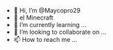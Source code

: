 - 👋 Hi, I’m @Maycopro29
- 👀 el Minecraft 
- 🌱 I’m currently learning ...
- 💞️ I’m looking to collaborate on ...
- 📫 How to reach me ...

<!---
Maycopro29/Maycopro29 is a ✨ special ✨ repository because its `README.md` (this file) appears on your GitHub profile.
You can click the Preview link to take a look at your changes.
--->
